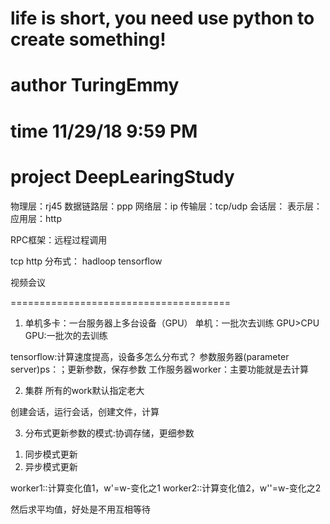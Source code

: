 # life is short, you need use python to create something!
# author    TuringEmmy
# time      11/29/18 9:59 PM
# project   DeepLearingStudy

物理层：rj45
数据链路层：ppp
网络层：ip
传输层：tcp/udp
会话层：
表示层：
应用层：http


RPC框架：远程过程调用


tcp   http
分布式：
hadloop  tensorflow

视频会议


 ======================================
1. 单机多卡：一台服务器上多台设备（GPU）
单机：一批次去训练     GPU>CPU
GPU:一批次的去训练

tensorflow:计算速度提高，设备多怎么分布式？
参数服务器(parameter server)ps：；更新参数，保存参数
工作服务器worker：主要功能就是去计算

2. 集群
所有的work默认指定老大

创建会话，运行会话，创建文件，计算

3. 分布式更新参数的模式:协调存储，更细参数

1) 同步模式更新
2) 异步模式更新

worker1::计算变化值1，w'=w-变化之1
worker2::计算变化值2，w''=w-变化之2

然后求平均值，好处是不用互相等待
